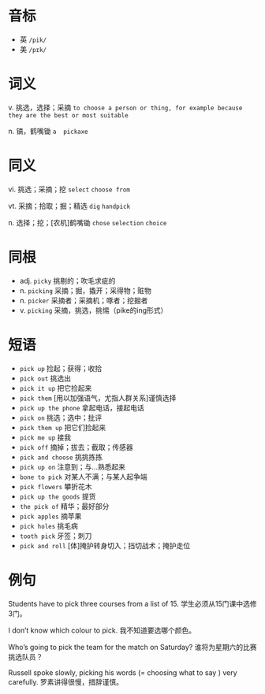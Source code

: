 # 音标

- 英 `/pik/`
- 美 `/pɪk/`

# 词义

v. 挑选，选择；采摘
`to choose a person or thing, for example because they are the best or most suitable`

n. 镐，鹤嘴锄
`a  pickaxe `

# 同义

vi. 挑选；采摘；挖
`select` `choose from`

vt. 采摘；拾取；掘；精选
`dig` `handpick`

n. 选择；挖；[农机]鹤嘴锄
`chose` `selection` `choice`

# 同根

- adj. `picky` 挑剔的；吹毛求疵的
- n. `picking` 采摘；掘，撬开；采得物；赃物
- n. `picker` 采摘者；采摘机；啄者；挖掘者
- v. `picking` 采摘，挑选，挑惕（pike的ing形式）

# 短语

- `pick up` 捡起；获得；收拾
- `pick out` 挑选出
- `pick it up` 把它捡起来
- `pick them` [用以加强语气，尤指人群关系]谨慎选择
- `pick up the phone` 拿起电话，接起电话
- `pick on` 挑选；选中；批评
- `pick them up` 把它们捡起来
- `pick me up` 接我
- `pick off` 摘掉；拔去；截取；传感器
- `pick and choose` 挑挑拣拣
- `pick up on` 注意到；与…熟悉起来
- `bone to pick` 对某人不满；与某人起争端
- `pick flowers` 攀折花木
- `pick up the goods` 提货
- `the pick of` 精华；最好部分
- `pick apples` 摘苹果
- `pick holes` 挑毛病
- `tooth pick` 牙签；刺刀
- `pick and roll` [体]掩护转身切入；挡切战术；掩护走位

# 例句

Students have to pick three courses from a list of 15.
学生必须从15门课中选修3门。

I don’t know which colour to pick.
我不知道要选哪个颜色。

Who’s going to pick the team for the match on Saturday?
谁将为星期六的比赛挑选队员？

Russell spoke slowly, picking his words (= choosing what to say ) very carefully.
罗素讲得很慢，措辞谨慎。


